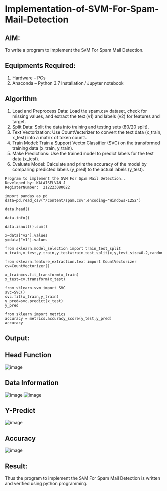 # Implementation-of-SVM-For-Spam-Mail-Detection

## AIM:
To write a program to implement the SVM For Spam Mail Detection.

## Equipments Required:
1. Hardware – PCs
2. Anaconda – Python 3.7 Installation / Jupyter notebook
 
## Algorithm
1. Load and Preprocess Data: Load the spam.csv dataset, check for missing values, and extract the text (v1) and labels (v2) for features and target.
2. Split Data: Split the data into training and testing sets (80/20 split).
3. Text Vectorization: Use CountVectorizer to convert the text data (x_train, x_test) into a matrix of token counts.
4. Train Model: Train a Support Vector Classifier (SVC) on the transformed training data (x_train, y_train).
5. Make Predictions: Use the trained model to predict labels for the test data (x_test).
6. Evaluate Model: Calculate and print the accuracy of the model by comparing predicted labels (y_pred) to the actual labels (y_test).






```
Program to implement the SVM For Spam Mail Detection..
Developed by: KALAISELVAN J
RegisterNumber:  212223080022
```
```
import pandas as pd
data=pd.read_csv("/content/spam.csv",encoding='Windows-1252')

data.head()

data.info()

data.isnull().sum()

x=data["v2"].values
y=data["v1"].values

from sklearn.model_selection import train_test_split
x_train,x_test,y_train,y_test=train_test_split(x,y,test_size=0.2,random_state=0)

from sklearn.feature_extraction.text import CountVectorizer
cv=CountVectorizer()

x_train=cv.fit_transform(x_train)
x_test=cv.transform(x_test)

from sklearn.svm import SVC
svc=SVC()
svc.fit(x_train,y_train)
y_pred=svc.predict(x_test)
y_pred

from sklearn import metrics
accuracy = metrics.accuracy_score(y_test,y_pred)
accuracy

```

## Output:
## Head Function
![image](https://github.com/user-attachments/assets/a860bfb1-59aa-4b97-abe1-f5de190ca6c4)

## Data Information
![image](https://github.com/user-attachments/assets/5d8b0715-0334-4443-ac7e-f55010db845c)
![image](https://github.com/user-attachments/assets/425e2444-3950-49e3-b8a8-ba6165ca3ebf)


## Y-Predict
![image](https://github.com/user-attachments/assets/d978daa9-53bc-4bdf-b6c8-cbfde01e3fc3)

## Accuracy
![image](https://github.com/user-attachments/assets/18e87f4a-9a9b-477c-8016-94f4fee730bb)


## Result:
Thus the program to implement the SVM For Spam Mail Detection is written and verified using python programming.
